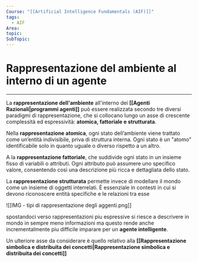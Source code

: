 ```yaml
---
Course: "[[Artificial Intelligence Fundamentals (AIF)]]"
tags:
  - AIF
Area: 
topic: 
SubTopic: 
---
```


# Rappresentazione del ambiente al interno di un agente
---
La **rappresentazione dell'ambiente** all'interno dei **[[Agenti Razionali|programmi agenti]]** può essere realizzata secondo tre diversi paradigmi di rappresentazione, che si collocano lungo un asse di crescente complessità ed espressività: **atomica, fattoriale e strutturata**.


Nella **rappresentazione atomica**, ogni stato dell’ambiente viene trattato come un’entità indivisibile, priva di struttura interna. Ogni stato è un "atomo" identificabile solo in quanto uguale o diverso rispetto a un altro.

A la **rappresentazione fattoriale**, che suddivide ogni stato in un insieme fisso di variabili o attributi. Ogni attributo può assumere uno specifico valore, consentendo così una descrizione più ricca e dettagliata dello stato.
  
La **rappresentazione strutturata** permette invece di modellare il mondo come un insieme di oggetti interrelati. È essenziale in contesti in cui si devono riconoscere entità specifiche e le relazioni tra esse  

![[IMG - tipi di rappresentazione degli aggenti.png]]

spostandoci verso rappresentazioni piu espressive si riesce a descrivere in mondo in sempre meno informazioni ma questo rende anche incrementalmente piu difficile imparare per un **agente intelligente**.

Un ulteriore asse da considerare è quello relativo alla **[[Rappresentazione simbolica e distribuita dei concetti|Rappresentazione simbolica e distribuita dei concetti]]**